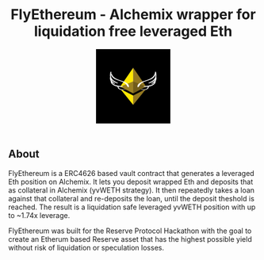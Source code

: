 <h1 align="center">FlyEthereum - Alchemix wrapper for liquidation free leveraged Eth</h1>

<p align="center">
  <img src="./logo.png" alt="FlyEthereum-logo" width="150px" height="150"/>
  <br>
  <br>
</p>


## About

FlyEthereum is a ERC4626 based vault contract that generates a leveraged Eth position on Alchemix. It lets you deposit wrapped Eth and 
deposits that as collateral in Alchemix (yvWETH strategy). It then repeatedly takes a loan against that collateral and re-deposits the loan, until the deposit theshold is reached. The result is a liquidation safe leveraged yvWETH position with up to ~1.74x leverage.

FlyEthereum was built for the Reserve Protocol Hackathon with the goal to create an Etherum based Reserve asset that has the highest possible yield
without risk of liquidation or speculation losses.